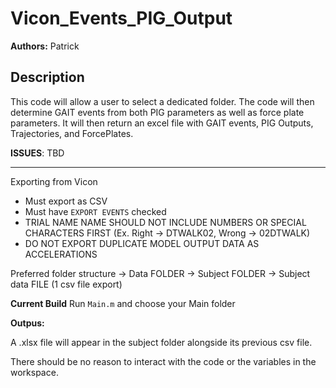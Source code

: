 # Vicon_Events_PIG_Output

**Authors:** Patrick

## Description

This code will allow a user to select a dedicated folder. The code will then determine GAIT events from both PIG parameters as well as force plate parameters. It will then return an excel file with GAIT events, PIG Outputs, Trajectories, and ForcePlates.

**ISSUES**: TBD

--------------------------------------------------------------------------------------------------

Exporting from Vicon

* Must export as CSV
* Must have `EXPORT EVENTS` checked
* TRIAL NAME NAME SHOULD NOT INCLUDE NUMBERS OR SPECIAL CHARACTERS FIRST (Ex. Right -> DTWALK02, Wrong -> 02DTWALK)
* DO NOT EXPORT DUPLICATE MODEL OUTPUT DATA AS ACCELERATIONS


Preferred folder structure -> Data FOLDER -> Subject FOLDER -> Subject data FILE (1 csv file export)


**Current Build** Run `Main.m` and choose your Main folder

**Outpus:** 

A .xlsx file will appear in the subject folder alongside its previous csv file.

There should be no reason to interact with the code or the variables in the workspace.





